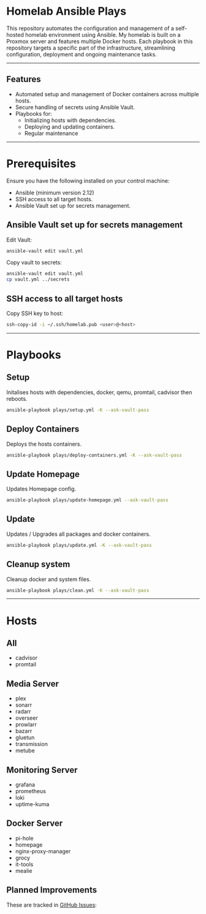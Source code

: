 # Homelab Ansible Plays

This repository automates the configuration and management of a self-hosted homelab environment using Ansible. My homelab is built on a Proxmox server and features multiple Docker hosts. Each playbook in this repository targets a specific part of the infrastructure, streamlining configuration, deployment and ongoing maintenance tasks.

---

## Features

- Automated setup and management of Docker containers across multiple hosts.
- Secure handling of secrets using Ansible Vault.
- Playbooks for:
  - Initializing hosts with dependencies.
  - Deploying and updating containers.
  - Regular maintenance

---

# Prerequisites

Ensure you have the following installed on your control machine:
- Ansible (minimum version 2.12)
- SSH access to all target hosts.
- Ansible Vault set up for secrets management.

## Ansible Vault set up for secrets management

Edit Vault:

```bash
ansible-vault edit vault.yml
```

Copy vault to secrets:

```bash
ansible-vault edit vault.yml
cp vault.yml ../secrets
```

## SSH access to all target hosts

Copy SSH key to host:

```bash
ssh-copy-id -i ~/.ssh/homelab.pub <user>@<host>
```
---

# Playbooks

## Setup

Initalises hosts with dependencies, docker, qemu, promtail, cadvisor then reboots.

```bash
ansible-playbook plays/setup.yml -K --ask-vault-pass
```

## Deploy Containers

Deploys the hosts containers.

```bash
ansible-playbook plays/deploy-containers.yml -K --ask-vault-pass
```


## Update Homepage

Updates Homepage config.

```bash
ansible-playbook plays/update-homepage.yml --ask-vault-pass
```


## Update

Updates / Upgrades all packages and docker containers.

```bash
ansible-playbook plays/update.yml -K --ask-vault-pass
```

## Cleanup system

Cleanup docker and system files.

```bash
ansible-playbook plays/clean.yml -K --ask-vault-pass
```

---

# Hosts

## All

- cadvisor
- promtail

## Media Server

- plex
- sonarr
- radarr
- overseer
- prowlarr
- bazarr
- gluetun
- transmission
- metube

## Monitoring Server

- grafana
- prometheus
- loki
- uptime-kuma

## Docker Server

- pi-hole
- homepage
- nginx-proxy-manager
- grocy
- it-tools
- mealie

## Planned Improvements

These are tracked in [GitHub Issues](https://github.com/BenSuskins/homelab-ansible-plays/issues):